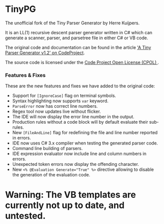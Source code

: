 TinyPG
======

The unofficial fork of the Tiny Parser Generator by Herre Kuijpers.

It is an LL(1) recursive descent parser generator written in C# which can generate a scanner, parser, and parsetree file in either C# or VB code.

The original code and documentation can be found in the article ['A Tiny Parser Generator v1.2' on CodeProject](http://www.codeproject.com/Articles/28294/a-Tiny-Parser-Generator-v1-2
).
  
The source code is licensed under the [Code Project Open License (CPOL)
](http://www.codeproject.com/info/cpol10.aspx).


### Features & Fixes

These are the new features and fixes we have added to the original code:

 - Support for `[IgnoreCase]` flag on terminal symbols.
 - Syntax highlighting now supports `var` keyword.
 - `ParseError` now has correct line numbers.
 - Regex tool now updates live without flicker.
 - The IDE will now display the error line number in the output.
 - Production rules without a code block will by default evaluate their sub-rules.
 - New `[FileAndLine]` flag for redefining the file and line number reported in errors.
 - IDE now uses C# 3.x compiler when testing the generated parser code.
 - Command line building of parsers.
 - IDE expression evaluator now include line and column numbers in errors.
 - Unexpected token errors now display the offending character.
 - New  `<% @Evaluation Generate="True" %>` directive allowing to disable the generation of the evaluation code.

# Warning: The VB templates are currently not up to date, and untested.